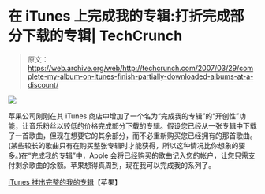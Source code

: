 # 在 iTunes 上完成我的专辑:打折完成部分下载的专辑| TechCrunch

> 原文：<https://web.archive.org/web/http://techcrunch.com/2007/03/29/complete-my-album-on-itunes-finish-partially-downloaded-albums-at-a-discount/>

![](img/9ab9566ff55a82915017f4f8a6592829.png)

苹果公司刚刚在其 iTunes 商店中增加了一个名为“完成我的专辑”的“开创性”功能，让音乐粉丝以较低的价格完成部分下载的专辑。假设您已经从一张专辑中下载了一首歌曲，但现在想要它的其余部分，而不必重新购买您已经拥有的那首歌曲。(某些较长的歌曲只有在购买整张专辑时才能获得，所以这种情况比你想象的要多。)在“完成我的专辑”中，Apple 会将已经购买的歌曲记入您的帐户，让您只需支付剩余歌曲的余额。苹果想得真周到，现在我可以完成我的系列了。

[iTunes 推出完整的我的专辑](https://web.archive.org/web/20150919231432/http://www.apple.com/pr/library/2007/03/29itunes.html)【苹果】